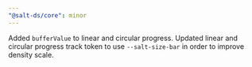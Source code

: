 ```yaml
---
"@salt-ds/core": minor
---
```


Added `bufferValue` to linear and circular progress.
Updated linear and circular progress track token to use `--salt-size-bar` in order to improve density scale.
